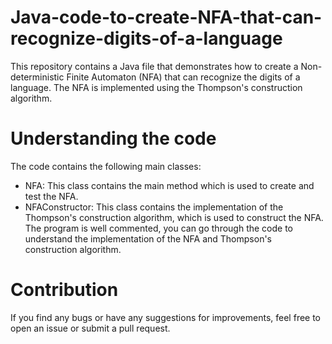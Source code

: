 # Java-code-to-create-NFA-that-can-recognize-digits-of-a-language

This repository contains a Java file that demonstrates how to create a Non-deterministic Finite Automaton (NFA) that can recognize the digits of a language. The NFA is implemented using the Thompson's construction algorithm.

# Understanding the code
The code contains the following main classes:
- NFA: This class contains the main method which is used to create and test the NFA.
- NFAConstructor: This class contains the implementation of the Thompson's construction algorithm, which is used to construct the NFA.
The program is well commented, you can go through the code to understand the implementation of the NFA and Thompson's construction algorithm.

# Contribution
If you find any bugs or have any suggestions for improvements, feel free to open an issue or submit a pull request.
